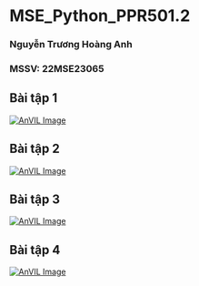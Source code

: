 # MSE_Python_PPR501.2
### Nguyễn Trương Hoàng Anh
### MSSV: 22MSE23065

## Bài tập 1
[![AnVIL Image](https://colab.research.google.com/assets/colab-badge.svg)](https://colab.research.google.com/drive/1iYKqP0s6DsdCptLiIt4BuIjEsbNd2LwM?usp=sharing)

## Bài tập 2
[![AnVIL Image](https://colab.research.google.com/assets/colab-badge.svg)](https://colab.research.google.com/drive/1RMfJzYMm4eiY3OFwJZwyVX6qo0z5PH_X?usp=sharing)

## Bài tập 3
[![AnVIL Image](https://colab.research.google.com/assets/colab-badge.svg)](https://colab.research.google.com/drive/1d1lcc1F11gK9qkQjIAgbaaYlDFKHQ1-Y?usp=sharing)

## Bài tập 4
[![AnVIL Image](https://colab.research.google.com/assets/colab-badge.svg)](https://colab.research.google.com/drive/1nRXG-GhH7UwCysirYQz2VGKHn_F8lYqg?usp=sharing)
